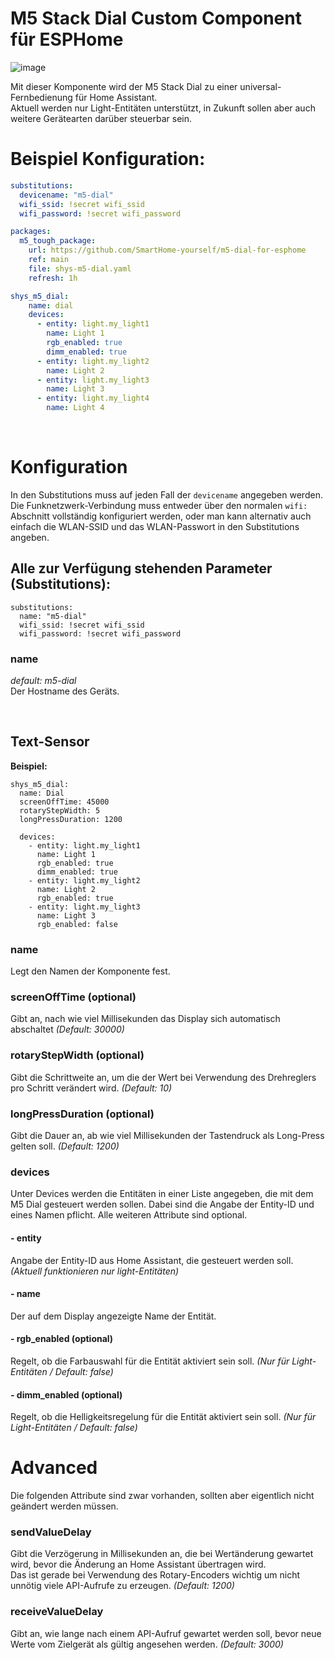 # M5 Stack Dial Custom Component für ESPHome
![image](https://github.com/SmartHome-yourself/m5-dial-for-esphome/assets/705724/6d268fe4-ef71-40bb-b70c-797453b1d06b)

Mit dieser Komponente wird der M5 Stack Dial zu einer universal-Fernbedienung für Home Assistant.  
Aktuell werden nur Light-Entitäten unterstützt, in Zukunft sollen aber auch weitere Gerätearten darüber steuerbar sein.  

  
# Beispiel Konfiguration:
```yaml
substitutions:
  devicename: "m5-dial"
  wifi_ssid: !secret wifi_ssid
  wifi_password: !secret wifi_password  

packages:
  m5_tough_package:
    url: https://github.com/SmartHome-yourself/m5-dial-for-esphome
    ref: main
    file: shys-m5-dial.yaml
    refresh: 1h

shys_m5_dial:
    name: dial
    devices:
      - entity: light.my_light1
        name: Light 1
        rgb_enabled: true
        dimm_enabled: true
      - entity: light.my_light2
        name: Light 2
      - entity: light.my_light3
        name: Light 3
      - entity: light.my_light4
        name: Light 4
```
  
&nbsp;  
  
# Konfiguration
In den Substitutions muss auf jeden Fall der `devicename` angegeben werden.  
Die Funknetzwerk-Verbindung muss entweder über den normalen `wifi:` Abschnitt vollständig konfiguriert werden, oder man kann alternativ auch einfach die WLAN-SSID und das WLAN-Passwort in den Substitutions angeben. 
  
## Alle zur Verfügung stehenden Parameter (Substitutions):

```
substitutions:
  name: "m5-dial"
  wifi_ssid: !secret wifi_ssid
  wifi_password: !secret wifi_password
```
  
### name
*default: m5-dial*  
Der Hostname des Geräts.  
  
&nbsp;  
  
## Text-Sensor
**Beispiel:**  
```
shys_m5_dial:
  name: Dial
  screenOffTime: 45000
  rotaryStepWidth: 5
  longPressDuration: 1200

  devices:
    - entity: light.my_light1
      name: Light 1
      rgb_enabled: true
      dimm_enabled: true
    - entity: light.my_light2
      name: Light 2
      rgb_enabled: true
    - entity: light.my_light3
      name: Light 3
      rgb_enabled: false        
```
  
### name
Legt den Namen der Komponente fest.
### screenOffTime (optional)
Gibt an, nach wie viel Millisekunden das Display sich automatisch abschaltet *(Default: 30000)*  
### rotaryStepWidth (optional)
Gibt die Schrittweite an, um die der Wert bei Verwendung des Drehreglers pro Schritt verändert wird. *(Default: 10)*  
### longPressDuration (optional)
Gibt die Dauer an, ab wie viel Millisekunden der Tastendruck als Long-Press gelten soll. *(Default: 1200)*  
  
### devices
Unter Devices werden die Entitäten in einer Liste angegeben, die mit dem M5 Dial gesteuert werden sollen. Dabei sind die Angabe der Entity-ID und eines Namen pflicht. Alle weiteren Attribute sind optional.  
  
#### - entity
Angabe der Entity-ID aus Home Assistant, die gesteuert werden soll. *(Aktuell funktionieren nur light-Entitäten)*  
#### - name
Der auf dem Display angezeigte Name der Entität.  
#### - rgb_enabled (optional)
Regelt, ob die Farbauswahl für die Entität aktiviert sein soll. *(Nur für Light-Entitäten / Default: false)*  
#### - dimm_enabled (optional)
Regelt, ob die Helligkeitsregelung für die Entität aktiviert sein soll. *(Nur für Light-Entitäten / Default: false)*
  
  
# Advanced
Die folgenden Attribute sind zwar vorhanden, sollten aber eigentlich nicht geändert werden müssen.  
  
### sendValueDelay
Gibt die Verzögerung in Millisekunden an, die bei Wertänderung gewartet wird, bevor die Änderung an Home Assistant übertragen wird.  
Das ist gerade bei Verwendung des Rotary-Encoders wichtig um nicht unnötig viele API-Aufrufe zu erzeugen. *(Default: 1200)*  
### receiveValueDelay
Gibt an, wie lange nach einem API-Aufruf gewartet werden soll, bevor neue Werte vom Zielgerät als gültig angesehen werden. *(Default: 3000)*  

&nbsp;



